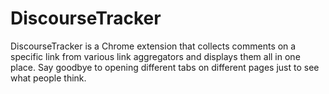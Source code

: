 # DiscourseTracker
DiscourseTracker is a Chrome extension that collects comments on a specific link from various link aggregators and displays them all in one place. Say goodbye to opening different tabs on different pages just to see what people think.
